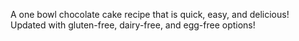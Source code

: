 A one bowl chocolate cake recipe that is quick, easy, and delicious! Updated with gluten-free, dairy-free, and egg-free options!